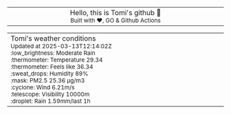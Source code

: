 
<div align="center">
<table>
<tbody>
<td align="center">
<img width="2000" height="0"><br>
Hello, this is Tomi's github 👋<br>
<sup>Built with ❤️, GO & Github Actions</sup><br>
<img width="2000" height="0">
</td>
</tbody>
</table>
</div>
<table>
<tbody>
<td align="left">
<img width="2000" height="0"><br>
Tomi's weather conditions<br>
<sup>Updated at 2025-03-13T12:14:02Z</sup><br>
<sup>:low_brightness: Moderate Rain</sup><br>
<sup>:thermometer: Temperature 29.34 </sup><br>
<sup>:thermometer: Feels like 36.34</sup><br>
<sup>:sweat_drops: Humidity 89%</sup><br>
<sup>:mask: PM2.5 25.36 μg/m3</sup><br>
<sup>:cyclone: Wind 6.21m/s </sup><br>
<sup>:telescope: Visibility 10000m </sup><br>
<sup>:droplet: Rain 1.59mm/last 1h </sup><br>
<img width="2000" height="0">
</td>
<td align="left">
<img width="2000" height="0"><br>
<br>
<img width="2000" height="0">
</td>
</tbody>
</table>
</div>
    